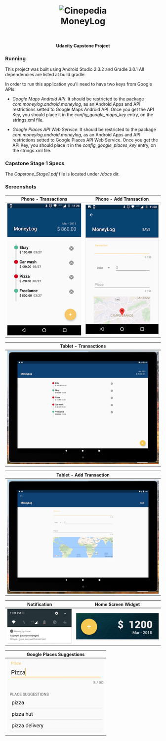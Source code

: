 <h1 align="center">
  <br>
  <img src="https://raw.githubusercontent.com/pedrolopesme/moneylog/master/mocks/icon.png" alt="Cinepedia" width="200">
  <br>
  MoneyLog
  <br>
  <br>
</h1>

<h4 align="center"> Udacity Capstone Project </h4>

### Running

This project was built using Android Studio 2.3.2 and Gradle 3.0.1
All dependencies are listed at build.gradle.

In order to run this application you'll need to have two keys from Google APIs:

* *Google Maps Android API*: It should be restricted to the package _com.moneylog.android.moneylog_, as an Android Apps and API restrictions setted to Google Maps Android API. Once you get the API Key, you should place it in the *config_google_maps_key* entry, on the strings.xml file.

* *Google Places API Web Service*: It should be restricted to the package _com.moneylog.android.moneylog_, as an Android Apps and API restrictions setted to Google Places API Web Service. Once you get the API Key, you should place it in the *config_google_places_key* entry, on the strings.xml file.

### Capstone Stage 1 Specs

The *Capstone_Stage1.pdf* file is located under _/docs_ dir.

### Screenshots

| Phone - Transactions | Phone - Add Transaction |
|---|---|
| ![Phone - Transactions](mocks/screenshots/phone_tx.png) | ![Phone - Add Transaction](mocks/screenshots/phone_add_tx.png) |

| Tablet - Transactions | 
|---|
| ![Tablet Transactions](mocks/screenshots/tablet_transactions.png) | 

| Tablet - Add Transaction | 
|---|
| ![Tablet Add Transaction](mocks/screenshots/tablet_add_tx.png) | 

| Notification | Home Screen Widget |
|---|---|
| ![Notification](mocks/screenshots/app_notification.png) | ![Home Screen Widget](mocks/screenshots/widget_preview.png) |

| Google Places Suggestions |
|---|
| ![Google Places Suggestions](mocks/screenshots/google_suggestions.png) |
